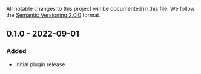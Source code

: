 All notable changes to this project will be documented in this file.
We follow the [Semantic Versioning 2.0.0](http://semver.org/) format.


## 0.1.0 - 2022-09-01

### Added
- Initial plugin release
